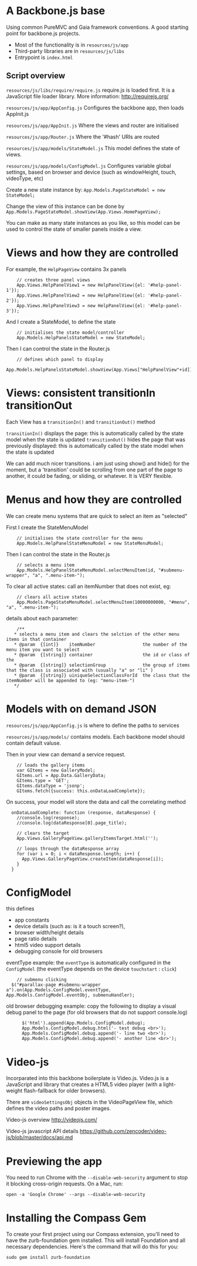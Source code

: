 A Backbone.js base
==================================================

Using common PureMVC and Gaia framework conventions. A good starting point for backbone.js projects.

* Most of the functionality is in `resources/js/app`
* Third-party libraries are in `resources/js/libs`
* Entrypoint is `index.html`



Script overview
-------------

`resources/js/libs/require/require.js`
require.js is loaded first. It is a JavaScript file loader library. More information: http://requirejs.org/

`resources/js/app/AppConfig.js`
Configures the backbone app, then loads AppInit.js

`resources/js/app/AppInit.js`
Where the views and router are initialised

`resources/js/app/Router.js`
Where the '#hash' URIs are routed 

`resources/js/app/models/StateModel.js`
This model defines the state of views. 

`resources/js/app/models/ConfigModel.js`
Configures variable global settings, based on browser and device (such as windowHeight, touch, videoType, etc)

Create a new state instance by: `App.Models.PageStateModel = new StateModel;`

Change the view of this instance can be done by `App.Models.PageStateModel.showView(App.Views.HomePageView);`

You can make as many state instances as you like, so this model can be used to control the state of smaller panels inside a view. 




# Views and how they are controlled

For example, the `HelpPageView` contains 3x panels

		// creates three panel views
		App.Views.HelpPanelView1 = new HelpPanelView({el: '#help-panel-1'});
		App.Views.HelpPanelView2 = new HelpPanelView({el: '#help-panel-2'});
		App.Views.HelpPanelView3 = new HelpPanelView({el: '#help-panel-3'});

And I create a StateModel, to define the state 

		// initialises the state model/controller
		App.Models.HelpPanelsStateModel = new StateModel;

Then I can control the state in the Router.js

        // defines which panel to display 
        App.Models.HelpPanelsStateModel.showView(App.Views["HelpPanelView"+id]);


# Views: consistent transitionIn transitionOut

Each View has a `transitionIn()` and `transitionOut()` method

`transitionIn()` displays the page: this is automatically called by the state model when the state is updated
`transitionOut()` hides the page that was previously displayed: this is automatically called by the state model when the state is updated

We can add much nicer transitions. i am just using show() and hide() for the moment, but a 'transition' could be scrolling from one part of the page to another, it could be fading, or sliding, or whatever. It is VERY flexible.


# Menus and how they are controlled

We can create menu systems that are quick to select an item as "selected"

First I create the StateMenuModel

        // initialises the state controller for the menu
        App.Models.HelpPanelStateMenuModel = new StateMenuModel;

Then I can control the state in the Router.js

        // selects a menu item
        App.Models.HelpPanelStateMenuModel.selectMenuItem(id, "#submenu-wrapper", "a", ".menu-item-");

To clear all active states: call an itemNumber that does not exist, eg:
        
        // clears all active states
        App.Models.PageStateMenuModel.selectMenuItem(10000000000, "#menu", "a", ".menu-item-");

details about each parameter:

        /**
       * selects a menu item and clears the selction of the other menu items in that container
       * @param  {[int]}    itemNumber                  the number of the menu item you want to select
       * @param  {[string]} container                   the id or class of the 
       * @param  {[string]} selectionGroup              the group of items that the class is associated with (usually "a" or "li" )
       * @param  {[string]} uiniqueSelectionClassForId  the class that the itemNumber will be appended to (eg: "menu-item-")
       */



# Models with on demand JSON

`resources/js/app/AppConfig.js` is where to define the paths to services

`resources/js/app/models/` contains models. Each backbone model should contain default valuse. 

Then in your view can demand a service request. 

        // loads the gallery items
        var GItems = new GalleryModel;
        GItems.url = App.Data.GalleryData;
        GItems.type = 'GET';
        GItems.dataType = 'jsonp';
        GItems.fetch({success: this.onDataLoadComplete}); 

On success, your model will store the data and call the correlating method

      onDataLoadComplete: function (response, dataResponse) {
        //console.log(response);
        //console.log(dataResponse[0].page_title);
        
        // clears the target 
        App.Views.GalleryPageView.galleryItemsTarget.html('');

        // loops through the dataResponse array
        for (var i = 0; i < dataResponse.length; i++) {
          App.Views.GalleryPageView.createItem(dataResponse[i]);
        }
      }




# ConfigModel

this defines 
- app constants
- device details (such as: is it a touch screen?),
- browser width/height details
- page ratio details
- html5 video support details
- debugging console for old browsers

eventType example: 
the `eventType` is automatically configured in the `ConfigModel` (the eventType depends on the device `touchstart` : `click`)

        // submenu clicking
      $("#parallax-page #submenu-wrapper a").on(App.Models.ConfigModel.eventType, App.Models.ConfigModel.eventObj, submenuHandler);


old browser debugging example: 
copy the following to display a visual debug panel to the page (for old browsers that do not support console.log)

          $('html').append(App.Models.ConfigModel.debug);
          App.Models.ConfigModel.debug.html('- test debug <br>');
          App.Models.ConfigModel.debug.append('- line two <br>');
          App.Models.ConfigModel.debug.append('- another line <br>');


# Video-js

Incorparated into this backbone boilerplate is Video.js. Video.js is a JavaScript and library that creates a HTML5 video player (with a light-weight flash-fallback for older browsers).

There are `videoSettingsObj` objects in the VideoPageView file, which defines the video paths and poster images.

Video-js overview
http://videojs.com/

Video-js javascript API details
https://github.com/zencoder/video-js/blob/master/docs/api.md 


# Previewing the app

You need to run Chrome with the `--disable-web-security` argument to stop it blocking cross-origin requests. On a Mac, run:

    open -a 'Google Chrome' --args --disable-web-security


# Installing the Compass Gem

To create your first project using our Compass extension, you'll need to have the zurb-foundation gem installed. This will install Foundation and all necessary dependencies. Here's the command that will do this for you:

    sudo gem install zurb-foundation


